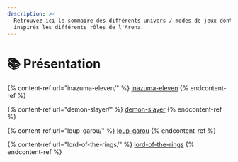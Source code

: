 ```yaml
---
description: >-
  Retrouvez ici le sommaire des différents univers / modes de jeux dont sont
  inspirés les différents rôles de l'Arena.
---
```


# 📚 Présentation

{% content-ref url="inazuma-eleven/" %}
[inazuma-eleven](inazuma-eleven/)
{% endcontent-ref %}

{% content-ref url="demon-slayer/" %}
[demon-slayer](demon-slayer/)
{% endcontent-ref %}

{% content-ref url="loup-garou/" %}
[loup-garou](loup-garou/)
{% endcontent-ref %}

{% content-ref url="lord-of-the-rings/" %}
[lord-of-the-rings](lord-of-the-rings/)
{% endcontent-ref %}
